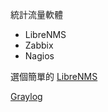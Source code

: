 統計流量軟體
- LibreNMS
- Zabbix
- Nagios

選個簡單的
[LibreNMS](https://docs.librenms.org/Installation/Install-LibreNMS/)

[Graylog](https://www.linuxtechi.com/install-graylog-elasticsearch-centos-8/)